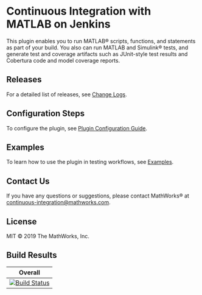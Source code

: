 # Continuous Integration with MATLAB on Jenkins
This plugin enables you to run MATLAB&reg; scripts, functions, and statements as part of your build. You also can run MATLAB and Simulink&reg; tests, and generate test and coverage artifacts such as JUnit-style test results and Cobertura code and model coverage reports.

## Releases
For a detailed list of releases, see [Change Logs](/CHANGELOG.md). 

## Configuration Steps 
To configure the plugin, see [Plugin Configuration Guide](/CONFIGDOC.md).

## Examples
To learn how to use the plugin in testing workflows, see [Examples](/examples/).

## Contact Us
If you have any questions or suggestions, please contact MathWorks&reg; at [continuous-integration@mathworks.com](mailto:continuous-integration@mathworks.com).


## License
MIT © 2019 The MathWorks, Inc.


## Build Results


| Overall  |
|---|
| [![Build Status](https://dev.azure.com/iat-ci/jenkins-matlab-plugin/_apis/build/status/mathworks.jenkins-matlab-plugin?branchName=IntegTests)](https://dev.azure.com/iat-ci/jenkins-matlab-plugin/_build/latest?definitionId=6&branchName=IntegTests) |
